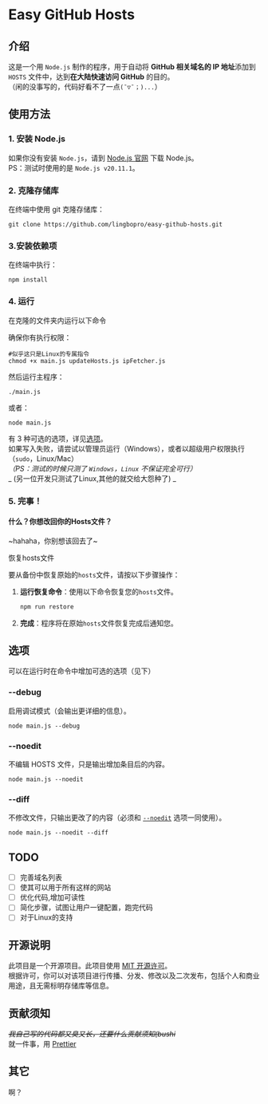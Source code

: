 # Easy GitHub Hosts

## 介绍

这是一个用 `Node.js` 制作的程序，用于自动将 **GitHub 相关域名的 IP 地址**添加到 `HOSTS` 文件中，达到**在大陆快速访问 GitHub** 的目的。  
（闲的没事写的，代码好看不了一点`(ˉ▽ˉ；)...`）

## 使用方法

### 1. 安装 Node.js

如果你没有安装 `Node.js`，请到 [Node.js 官网](//nodejs.org/en/download) 下载 Node.js。  
PS：测试时使用的是 `Node.js v20.11.1`。

### 2. 克隆存储库

在终端中使用 git 克隆存储库：

```shell
git clone https://github.com/lingbopro/easy-github-hosts.git
```

### 3.安装依赖项

在终端中执行：

```shell
npm install
```

### 4. 运行

在克隆的文件夹内运行以下命令  

确保你有执行权限：
```shell
#似乎这只是Linux的专属指令
chmod +x main.js updateHosts.js ipFetcher.js
```
然后运行主程序：  
```shell
./main.js
```

或者：  
```shell
node main.js
```

有 3 种可选的选项，详见[选项](#选项)。  
如果写入失败，请尝试以管理员运行（Windows），或者以超级用户权限执行（`sudo`，Linux/Mac）  
_（PS：测试的时候只测了 `Windows`，`Linux` 不保证完全可行）_  
_ (另一位开发只测试了Linux,其他的就交给大怨种了) _  

### 5. 完事！

#### 什么？你想改回你的Hosts文件？
~hahaha，你别想该回去了~

恢复hosts文件

要从备份中恢复原始的`hosts`文件，请按以下步骤操作：

1. **运行恢复命令**：使用以下命令恢复您的`hosts`文件。

    ```sh
    npm run restore
    ```

2. **完成**：程序将在原始`hosts`文件恢复完成后通知您。

## 选项

可以在运行时在命令中增加可选的选项（见下）

### --debug

启用调试模式（会输出更详细的信息）。

```shell
node main.js --debug
```

### --noedit

不编辑 HOSTS 文件，只是输出增加条目后的内容。

```shell
node main.js --noedit
```

### --diff

不修改文件，只输出更改了的内容（必须和 [`--noedit`](#--noedit) 选项一同使用）。

```shell
node main.js --noedit --diff
```

## TODO

- [ ] 完善域名列表   
- [ ] 使其可以用于所有这样的网站  
- [ ] 优化代码,增加可读性  
- [ ] 简化步骤，试图让用户一键配置，跑完代码  
- [ ] 对于Linux的支持  

## 开源说明

此项目是一个开源项目。此项目使用 [MIT 开源许可](LICENCE)。  
根据许可，你可以对该项目进行传播、分发、修改以及二次发布，包括个人和商业用途，且无需标明存储库等信息。

## 贡献须知

_~~我自己写的代码都又臭又长，还要什么贡献须知(bushi~~_  
就一件事，用 [Prettier](//prettier.cn)  

## 其它

啊？
